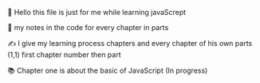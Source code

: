 👋 Hello this file is just for me while learning javaScrept 

📝 my notes in the code for every chapter in parts

✍️ I give my learning process chapters and every chapter of his own parts (1,1) first chapter number then part

📚 Chapter one is about the basic of JavaScript (In progress)
